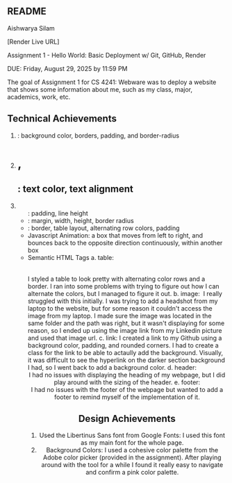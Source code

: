 ## README
Aishwarya Silam

[Render Live URL]

Assignment 1 - Hello World: Basic Deployment w/ Git, GitHub, Render

DUE: Friday, August 29, 2025 by 11:59 PM

The goal of Assignment 1 for CS 4241: Webware was to deploy a website that shows some information about me, such as my class, major, academics, work, etc.

## Technical Achievements
1. <section>: background color, borders, padding, and border-radius
2. <h1>, <h2>: text color, text alignment
3. <ul>: padding, line height
4. <image>: margin, width, height, border radius
5. <table>: border, table layout, alternating row colors, padding
6. Javascript Animation: a box that moves from left to right, and bounces back to the opposite direction continuously, within another box
7. Semantic HTML Tags
    a. table: <table> I styled a table to look pretty with alternating color rows and a border. I ran into some problems with trying to figure out how I can alternate the colors, but I managed to figure it out.
    b. image: <img> I really struggled with this initially. I was trying to add a headshot from my laptop to the website, but for some reason it couldn't access the image from my laptop. I made sure the image was located in the same folder and the path was right, but it wasn't displaying for some reason, so I ended up using the image link from my Linkedin picture and used that image url.
    c. link: <a> I created a link to my Github using a background color, padding, and rounded corners. I had to create a class for the link to be able to actaully add the background. Visually, it was difficult to see the hyperlink on the darker section background I had, so I went back to add a background color.
    d. header: <header> I had no issues with displaying the heading of my webpage, but I did play around with the sizing of the header.
    e. footer: <footer> I had no issues with the footer of the webpage but wanted to add a footer to remind myself of the implementation of it. 

## Design Achievements
1. Used the Libertinus Sans font from Google Fonts: I used this font as my main font for the whole page.
2. Background Colors: I used a cohesive color palette from the Adobe color picker (provided in the assignment). After playing around with the tool for a while I found it really easy to navigate and confirm a pink color palette.
